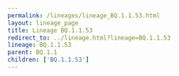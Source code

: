 ```yaml
---
permalink: /lineages/lineage_BQ.1.1.53.html
layout: lineage_page
title: Lineage BQ.1.1.53
redirect_to: ../lineage.html?lineage=BQ.1.1.53
lineage: BQ.1.1.53
parent: BQ.1.1
children: ['BQ.1.1.53']
---
```

